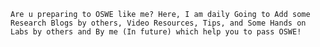 `Are u preparing to OSWE like me? Here, I am daily Going to Add some Research Blogs by others, Video Resources, Tips, and Some Hands on Labs by others and By me (In future) which help you to pass OSWE!`

